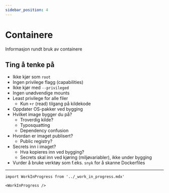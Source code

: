 ```yaml
---
sidebar_position: 4
---
```


# Containere

Informasjon rundt bruk av containere

## Ting å tenke på
- Ikke kjør som `root`
- Ingen privilege flagg (capabilities)
- Ikke kjør med `--privileged`
- Ingen unødvendige mounts
- Least privilege for alle filer
    - Kun `+r` (read) tilgang på kildekode
- Oppdater OS-pakker ved bygging
- Hvilket image bygger du på?
    - Troverdig kilde?
    - Typosquatting
    - Dependency confusion
- Hvordan er imaget publisert?
    - Public registry?
- Secrets inn i imaget?
    - Hva kopieres inn ved bygging?
    - Secrets skal inn ved kjøring (miljøvariabler), ikke under bygging
- Vurder å bruke verktøy som f.eks. `snyk` for å skanne Dockerfiles

---

```mdx-code-block
import WorkInProgress from '../_work_in_progress.mdx'

<WorkInProgress />
```